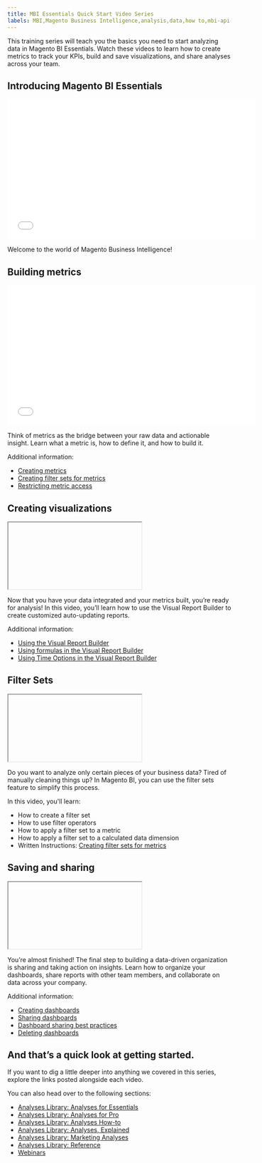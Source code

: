 ```yaml
---
title: MBI Essentials Quick Start Video Series
labels: MBI,Magento Business Intelligence,analysis,data,how to,mbi-api-migration,reports
---
```


This training series will teach you the basics you need to start analyzing data in Magento BI Essentials. Watch these videos to learn how to create metrics to track your KPIs, build and save visualizations, and share analyses across your team.

## Introducing Magento BI Essentials

<iframe src="//fast.wistia.com/embed/iframe/3y05sp076t" width="560" height="315" frameborder="0" allowfullscreen=""></iframe>

Welcome to the world of Magento Business Intelligence!

## Building metrics

<iframe src="//fast.wistia.com/embed/iframe/d6ph1z0109" width="560" height="315" frameborder="0" allowfullscreen=""></iframe>

Think of metrics as the bridge between your raw data and actionable insight. Learn what a metric is, how to define it, and how to build it.

Additional information:

* [Creating metrics](https://support.magento.com/hc/en-us/articles/360016504592-Creating-metrics)
* [Creating filter sets for metrics](https://support.magento.com/hc/en-us/articles/360016505492-Creating-filter-sets-for-metrics)
* [Restricting metric access](https://support.magento.com/hc/en-us/articles/360016731211-Restricting-metric-access)

## Creating visualizations

<iframe> src="//fast.wistia.com/embed/iframe/24zz7wmjrt" width="560" height="315" frameborder="0" allowfullscreen=""></iframe>

Now that you have your data integrated and your metrics built, you’re ready for analysis! In this video, you’ll learn how to use the Visual Report Builder to create customized auto-updating reports.

Additional information:

* [Using the Visual Report Builder](https://support.magento.com/hc/en-us/articles/360016730831-Using-the-Report-Builder)
* [Using formulas in the Visual Report Builder](https://support.magento.com/hc/en-us/articles/360016505792-Using-formulas-in-the-Report-Builder)
* [Using Time Options in the Visual Report Builder](https://support.magento.com/hc/en-us/articles/360016505432-Using-Time-Options-in-the-Report-Builder)

## Filter Sets

<iframe> src="//fast.wistia.com/embed/iframe/32f0a2ufdq" width="560" height="315" frameborder="0" allowfullscreen=""></iframe>

Do you want to analyze only certain pieces of your business data? Tired of manually cleaning things up? In Magento BI, you can use the filter sets feature to simplify this process.

In this video, you'll learn:

* How to create a filter set
* How to use filter operators
* How to apply a filter set to a metric
* How to apply a filter set to a calculated data dimension
* Written Instructions: [Creating filter sets for metrics](https://support.magento.com/hc/en-us/articles/360016505492)

## Saving and sharing

<iframe> src="//fast.wistia.com/embed/iframe/u0ook9yt3s" width="560" height="315" frameborder="0" allowfullscreen=""></iframe>

You’re almost finished! The final step to building a data-driven organization is sharing and taking action on insights. Learn how to organize your dashboards, share reports with other team members, and collaborate on data across your company.

Additional information:

* [Creating dashboards](https://support.magento.com/hc/en-us/articles/360016730891-Creating-Dashboards)
* [Sharing dashboards](https://support.magento.com/hc/en-us/articles/360016505012-Sharing-dashboards-with-other-users)
* [Dashboard sharing best practices](https://support.magento.com/hc/en-us/articles/360016730851-Dashboard-sharing-best-practices)
* [Deleting dashboards](https://support.magento.com/hc/en-us/articles/360016731531-Deleting-Dashboards)

## And that’s a quick look at getting started.

If you want to dig a little deeper into anything we covered in this series, explore the links posted alongside each video.

You can also head over to the following sections:

* [Analyses Library: Analyses for Essentials](https://support.magento.com/hc/en-us/sections/360003107712-Analyses-Library-Analyses-for-Essentials)
* [Analyses Library: Analyses for Pro](https://support.magento.com/hc/en-us/sections/360003113491-Analyses-Library-Analyses-for-Pro)
* [Analyses Library: Analyses How-to](https://support.magento.com/hc/en-us/sections/360003107732-Analyses-Library-Analyses-How-to)
* [Analyses Library: Analyses, Explained](https://support.magento.com/hc/en-us/sections/360003113511-Analyses-Library-Analyses-Explained)
* [Analyses Library: Marketing Analyses](https://support.magento.com/hc/en-us/sections/360003113531-Analyses-Library-Marketing-Analyses-)
* [Analyses Library: Reference](https://support.magento.com/hc/en-us/sections/360003107792-Analyses-Library-Reference)
* [Webinars](https://support.magento.com/hc/en-us/sections/360003077951-Webinars)
